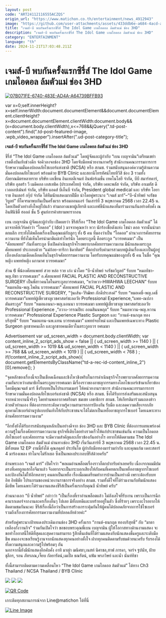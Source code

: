 ```yaml
---
layout: post
code: "ART24112116555ACZQS"
origin_url: "https://www.matichon.co.th/entertainment/news_4912943"
image: "https://github.com/user-attachments/assets/433ddb6e-a684-4acd-ad58-e0980294b707"
title: "เจมส์-บี พบกันครั้งแรกซีรี่ส์ The Idol Game เกมไอดอล ล้มตัวแม่ ช่อง 3HD"
description: "เจมส์-บี พบกันครั้งแรกซีรี่ส์ The Idol Game เกมไอดอล ล้มตัวแม่ ช่อง 3HD"
category: "ENTERTAINMENT"
language: "th"
date: 2024-11-21T17:03:48.211Z
---
```


# เจมส์-บี พบกันครั้งแรกซีรี่ส์ The Idol Game เกมไอดอล ล้มตัวแม่ ช่อง 3HD

[![](https://www.matichon.co.th/wp-content/uploads/2024/11/07B071FE-6740-483E-AD4A-A64739BFFB93-728x520.jpeg "07B071FE-6740-483E-AD4A-A64739BFFB93")](https://www.matichon.co.th/wp-content/uploads/2024/11/07B071FE-6740-483E-AD4A-A64739BFFB93.jpeg)

var x=0;self.innerHeight?x=self.innerWidth:document.documentElement&&document.documentElement.clientHeight?x=document.documentElement.clientWidth:document.body&&(x=document.body.clientWidth),x<=768&&jQuery(".td-post-content").find(".td-post-featured-image, .wpb\_video\_wrapper").insertAfter(".ud-post-category-title");

**เจมส์-บี พบกันครั้งแรกซีรี่ส์ The Idol Game เกมไอดอล ล้มตัวแม่ ช่อง 3HD**

ซีรี่ส์ “The Idol Game เกมไอดอล ล้มตัวแม่” โดยผู้จัดและผู้กำกับ “เบน เบญจามิน”เตรียมเขย่าเรตติ้งบันเทิงช่วงดึก จ่อคิวลงจอช่อง 3HD โดยจับมือหน่วยงานภาครัฐ สำนักงานคณะกรรมการการรักษาความมั่นคงปลอดภัยไซเบอร์แห่งชาติ (NCSA) หรือ สกมช. ร่วมสนับสนุนองค์ความรู้ด้านความมั่นคงปลอดภัยไซเบอร์ พร้อมด้วย BYB Clinic และสถานีโทรทัศน์ไทยทีวีสี ช่อง 3 รวมทั้งกัลยาณมิตรหลายราย บริษัท เอเชี่ยน อินเทลลีเจนท์ อินฟอร์เมชั่น เทคโนโลยี จํากัด, บีบี สมาร์ทคาร์, บริษัท อุลตร้า วี เมดิคอล เอสเทธิค (ประเทศไทย) จํากัด, บริษัท เคหะพลัส จํากัด, บริษัท อาเมทัส ดีเวลลอปเม้นท์ จํากัด, บริษัท แอดส์ บีเอ็นบี จํากัด, President global medical และ บริษัท ไอยาราช อินเตอร์ กรุ๊ป จํากัด ได้ทีมนักแสดงมากฝีมือ นำโดยคู่พระนาง “เจมส์ มาร์”–“บี-น้ำทิพย์ จงรัชตวิบูลย์” ที่โคจรมาพบกันเป็นครั้งแรก พร้อมออนแอร์ วันเสาร์ที่ 3 พฤษภาคม 2568 เวลา 22.45 น. โดยเปิดตัวอย่างยิ่งใหญ่ไปแล้ว ท่ามกลางแขกผู้เกียรติ และเอฟซีนักแสดงที่มาร่วมงานกันอย่างคับคั่ง ณ อินฟินิซิตี้ ฮอลล์ ชั้น 5 ศูนย์การค้าสยามพารากอน

เบน เบญจามิน ผู้จัดและผู้กำกับ เปิดเผยว่า ซีรีส์เรื่อง “The Idol Game เกมไอดอล ล้มตัวแม่” ได้มาจากคีย์เวิร์ดคำว่า “ไอดอล” ( Idol ) มาจากคุณหว่า หวา นักร้องชื่อดังแห่ง ไชน่า ดอล จากนั้นนำมาตกผลึก กระทั่งได้พล็อตเรื่องเป็นคุณแม่กับลูกๆ ทั้ง 6 คน ที่มองว่าเป็น “ไอดอล” ผ่านวงการศัลยกรรมความงาม ที่ยังไม่เห็นใครนำมาตีแผ่เท่าไหร่นัก โดยตระกูลนี้ คือตระกูล “บวรยศเมฆา” เป็น “ศัลยแพทย์” กันทั้งตระกูล ซึ่งเปิดดำเนินธุรกิจโรงพยาบาลศัลยกรรมความงาม มีนักแสดงตระกูลศัลยแพทย์ ประกอบด้วย “แม่ก้อย-ทาริกา ธิดาทิตย์” ที่ตกปากรับคำมารสวมบทผู้เดินเรื่องและเป็นผู้อยู่เบื้องหลังเกมเดือดเลือดเย็นในธุรกิจศัลยกรรมความงาม โดยรับบทคุณแม่ของลูกทั้ง 6 คน ในชื่อ “คุณหญิง แพทย์หญิง ผกามาศ บวรยศเมฆา”

ส่วน 6 พี่น้องศัลยแพทย์ สวย หล่อ รวย เก่ง นำโดย “บี-น้ำทิพย์ จงรัชตวิบูลย์” รับบท “หมอทิชา-พญ.ทิชา บวรยศเมฆา” อ.ศัลยแพทย์ FACIAL PLASTIC AND RECONSTRUCTIVE SURGERY เป็นพี่สาวคนโตในตระกูลบวรยศเมฆา, “หว่าหวา-HWAHWA LEECHAN” รับบท “หมอหลิน-พญ.ไพลิน บวรยศเมฆา” ศัลยแพทย์ FACIAL PLASTIC AND RECONSTRUCTIVE SURGERY, “วุ้นเส้น-วิริฒิพา ภักดีประสงค์” รับบท “หมอเคธี่-พญ.เคธี่ บวรยศเมฆา”​แพทย์ผู้เชี่ยวชาญเวชศาสตร์ชะลอวัย Professional Experience,“แพท-ณปภา ตันตระกูล” รับบท “หมอแอนนา-พญ.แอนนา บวรยศเมฆา แพทย์ผู้เชี่ยวชาญเวชศาสตร์ชะลอวัย Professional Experience ,“กวาง-วรรณปิยะ ออมสินนพกุล” รับบท “หมอหวาน-พญ.หวาน บวรยศเมฆา” Professional Experience Plastic Surgeon และ “กานต์-ธนกฤต ทองบริสุทธิ์” รับบท “หมอแทน-นพ.แทน บวรยศเมฆา” แพทย์จบใหม่ และเป็นแพทย์เฉพาะทาง Plastic Surgeon ลูกชายคนเล็ก และลูกชายคนเดียวในตระกูลบวร ยศเมฆา

Advertisement var ud\_screen\_width = document.body.clientWidth; var content\_inline\_2\_script\_ads\_show = false || ( ud\_screen\_width >= 1140 ) || ( ud\_screen\_width >= 1019 && ud\_screen\_width < 1140 ) || ( ud\_screen\_width >= 768 && ud\_screen\_width < 1019 ) || ( ud\_screen\_width < 768 ) ; if(!content\_inline\_2\_script\_ads\_show){ document.getElementsByClassName("td-a-rec-id-content\_inline\_2")\[0\].remove(); }

“จุดหลักของเรื่องนี้จะเป็นเชือดเฉือนและชิงไหวชิงพริบในการดำเนินธุรกิจโรงพยาบาลศัลยกรรมความงามกันระหว่างสมาชิกในตระกูลบวรยศเมฆา มีเรื่องราวของอาชญากรรมทางโลกไซเบอร์เข้ามาเกี่ยวข้อง โดยมีคุณเจมส์ มาร์ ซึ่งรับบทเป็นโปรแกรมเมอร์ ให้หน่วยงานราชการ สำนักงานคณะกรรมการการรักษาความมั่นคงปลอดภัยไซเบอร์แห่งชาติ (NCSA) หรือ สกมช. ซึ่งได้รับการส่งเสริมและสนับสนุนจากหน่วยงานนี้จริงๆ โดยท่านพลอากาศตรีอมร ชมเชย เลขาธิการ สกมช. ให้เกียรติมาร่วมแถลงข่าวด้วยตัวท่านเอง ที่ต้องการยกระดับความรู้ความสามารถการป้องกัน รับมือ และลดความเสี่ยงจากภัยคุกคามไซเบอร์ผ่านรูปแบบบันเทิงให้กับประชาชนจะได้ไม่ตกเป็นเหยื่ออาชญากรไซเบอร์ โดยเฉพาะทางด้านศัลยกรรมความงาม“

“อีกทั้งยังได้รับการสนับสนุนหลักเป็นอย่างดีจาก ช่อง 3HD และ BYB Clinic ที่ต้องการเผยแพร่องค์ความรู้ในเรื่องศัลยกรรมความงาม ธุรกิจที่เติบโตอย่างรวดเร็วให้แก่ประชาชนเช่นกัน ความเป็นไอดอล ภัยไซเบอร์ และศัลยกรรม จะมีความสำคัญและเกี่ยวข้องกันอย่างไร อยากให้ติดตามชม The Idol Game เกมไอดอล ล้มตัวแม่ ผ่านทางช่อง 3HD เริ่มวันเสาร์ที่ 3 พฤษภาคม 2568 เวลา 22.45 น. มีทั้งหมด 12 EP งานนี้ยังได้ คุณอดุลย์ ประยันโต ผู้กำกับมือทองมาร่วมกำกับ และคุณแก้ม เดอะสตาร์ 4 มาร้องเพลง ทำไมจะไม่รักเธอ ซึ่งเป็นเพลงประกอบซีรีส์ด้วยครับ”

ด้านพระเอก “เจมส์ มาร์” เปิดใจว่า ”พอผมอ่านพล็อตเรื่องราวก็ตกปากรับคำเลยครับ เนื่องจากผมมีปมตรงที่เคยถูกแฮกไอจีมาแล้ว จึงอยากจะเป็นกระบอกเสียงให้กับคนที่เคยตกเป็นเหยื่ออาชญากรไซเบอร์ และป้องกันไม่ให้อีกหลายๆ คนตกเป็นเหยื่อ เรื่องนี้ผมเตรียมทำการบ้านเป็นอย่างดี เพราะต้องรับบท อิท อิทธิชัย โปรแกรมของหน่วยงานราชการจริงอย่าง สกมช. รวมทั้งดีใจที่ได้ร่วมงานกับทีมนักแสดงมือชีพ โดยเฉพาะได้ร่วมงานแสดงซีรีส์เป็นครั้งแรกกับคุณบี น้ำทิพย์ ครับ“

ส่วนนางเอก “บี น้ำทิพย์” กล่าวว่า ”เป็นเรื่องที่เราอ่านพล็อตแล้ว ไม่ลังเลใจที่รับงาน เพราะเป็นการฉีกคาแรกเตอร์จากงานละครเรื่องอื่นๆ ไปเลย มีทั้งบทดีและบทร้ายอยู่ในตัว ซึ่งที่ร้ายๆ เพราะอะไรอยากให้ติดตามชมกันนะคะ ซีรีส์เรื่องนี้ถือว่าเป็นการสร้างเกราะคุ้มกันให้ผู้คนได้ปลอดภัยจากการใช้ไซเบอร์ รวมถึงเรื่องการศัลยกรรมความงามที่ปลอดภัยด้วยค่ะ“

สำหรับคู่พระนางป้ายแดงประเดิมงานช่อง 3HD ครั้งแรก “กานต์-ธนกฤต ทองบริสุทธิ์” กับ “มาตา เหลืองกังวานกิจ” ร่วมกันเปิดใจว่า ขอขอบพระคุณพี่เบน เบญจามิน ผู้ให้โอกาสทางด้านงานแสดง จะขอทำโอกาสนี้ให้ดีที่สุดและสุดความสามารถ รู้สึกตื่นเต้นที่ได้ร่วมแสดงกับนักแสดงชั้นครูและระดับมือชีพ ตนเองจะขอเรียนรู้งานจากนักแสดงทุกคนอย่างตั้งใจ ฝากทุกคนติดตามรับชมด้วยนะครับ รับรองได้ทั้งความสนุกและความรู้ไปพร้อมๆ กัน  
นอกจากนี้ยังมีนักแสดงอีกคับคั่ง อาทิ มาญ่า ฌนิศชา,เนสท์ นิศาชล,ฮาฟ ภารดา, จอร์จ ฐปนัท, ฝ้าย ชุลีกร, รอน ภัทรภณ,เจี๊ยบ กัลยารัตน์,เมเปิ้ล ธณรัตน์, แฟ้ม พรภวิษย์ และน้ำ นันท์ทิชา

ทั้งนี้สามารถติดตามความเคลื่อนไหว “The Idol Game เกมไอดอล ล้มตัวแม่” ได้ทาง Ch3 Thailand / NCSA Thailand / BYB Clinic

![](https://www.matichon.co.th/wp-content/uploads/2024/11/IMG_7524.jpeg) ![](https://www.matichon.co.th/wp-content/uploads/2024/11/IMG_7526.jpeg) ![](https://www.matichon.co.th/wp-content/uploads/2024/11/IMG_7533.jpeg)

[![QR Code](https://www.matichon.co.th/wp-content/uploads/2023/07/wob1371z.jpg)](https://lin.ee/ht0nDxX)

เกาะติดทุกสถานการณ์จาก Line@matichon ได้ที่นี่

[![Line Image](https://www.matichon.co.th/wp-content/uploads/2023/07/th.png)](https://lin.ee/ht0nDxX)